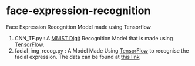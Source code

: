# face-expression-recognition
Face Expression Recognition Model made using Tensorflow 

1. CNN_TF.py : A [MNIST Digit](http://yann.lecun.com/exdb/mnist/) Recognition Model that is made using [TensorFlow](https://www.tensorflow.org/).
2. facial_img_recog.py : A Model Made Using [TensorFlow](https://www.tensorflow.org/) to recognise the facial expression. The data can be found at [this link](https://www.kaggle.com/c/challenges-in-representation-learning-facial-expression-recognition-challenge/data)


